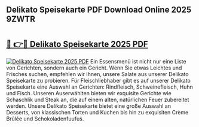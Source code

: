 ## Delikato Speisekarte PDF Download Online 2025 9ZWTR

# <h2><a href="http://gcdf94.nevu.top/?p=Delikato+Speisekarte">🔗 👉🔴 Delikato Speisekarte 2025 PDF</a></h2>

[![Delikato Speisekarte 2025 PDF](https://i.imgur.com/dBaPXMq.png)](http://gcdf94.nevu.top/?p=Delikato+Speisekarte)
Ein Essensmenü ist nicht nur eine Liste von Gerichten, sondern auch ein Gericht. Wenn Sie etwas Leichtes und Frisches suchen, empfehlen wir Ihnen, unsere Salate aus unserer Delikato Speisekarte zu probieren. Für Fleischliebhaber gibt es auf unserer Delikato Speisekarte eine Auswahl an Gerichten: Rindfleisch, Schweinefleisch, Huhn und Fisch. Unseren Auserwählten bieten wir exquisite Gerichte wie Schaschlik und Steak an, die auf einem alten, natürlichen Feuer zubereitet werden. Unsere Delikato Speisekarte bietet eine große Auswahl an Desserts, von klassischen Torten und Kuchen bis hin zu exquisiten Crème Brûlée und Schokoladenfuufus.
